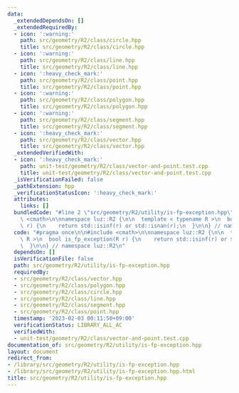 ```yaml
---
data:
  _extendedDependsOn: []
  _extendedRequiredBy:
  - icon: ':warning:'
    path: src/geometry/R2/class/circle.hpp
    title: src/geometry/R2/class/circle.hpp
  - icon: ':warning:'
    path: src/geometry/R2/class/line.hpp
    title: src/geometry/R2/class/line.hpp
  - icon: ':heavy_check_mark:'
    path: src/geometry/R2/class/point.hpp
    title: src/geometry/R2/class/point.hpp
  - icon: ':warning:'
    path: src/geometry/R2/class/polygon.hpp
    title: src/geometry/R2/class/polygon.hpp
  - icon: ':warning:'
    path: src/geometry/R2/class/segment.hpp
    title: src/geometry/R2/class/segment.hpp
  - icon: ':heavy_check_mark:'
    path: src/geometry/R2/class/vector.hpp
    title: src/geometry/R2/class/vector.hpp
  _extendedVerifiedWith:
  - icon: ':heavy_check_mark:'
    path: unit-test/geometry/R2/class/vector-and-point.test.cpp
    title: unit-test/geometry/R2/class/vector-and-point.test.cpp
  _isVerificationFailed: false
  _pathExtension: hpp
  _verificationStatusIcon: ':heavy_check_mark:'
  attributes:
    links: []
  bundledCode: "#line 2 \"src/geometry/R2/utility/is-fp-exception.hpp\"\n\n#include\
    \ <cmath>\n\nnamespace luz::R2 {\n\n  template < typename R >\n  bool is_fp_exception(R\
    \ r) {\n    return std::isinf(r) or std::isnan(r);\n  }\n\n} // namespace luz::R2\n"
  code: "#pragma once\n\n#include <cmath>\n\nnamespace luz::R2 {\n\n  template < typename\
    \ R >\n  bool is_fp_exception(R r) {\n    return std::isinf(r) or std::isnan(r);\n\
    \  }\n\n} // namespace luz::R2\n"
  dependsOn: []
  isVerificationFile: false
  path: src/geometry/R2/utility/is-fp-exception.hpp
  requiredBy:
  - src/geometry/R2/class/vector.hpp
  - src/geometry/R2/class/polygon.hpp
  - src/geometry/R2/class/circle.hpp
  - src/geometry/R2/class/line.hpp
  - src/geometry/R2/class/segment.hpp
  - src/geometry/R2/class/point.hpp
  timestamp: '2023-02-03 00:11:50+09:00'
  verificationStatus: LIBRARY_ALL_AC
  verifiedWith:
  - unit-test/geometry/R2/class/vector-and-point.test.cpp
documentation_of: src/geometry/R2/utility/is-fp-exception.hpp
layout: document
redirect_from:
- /library/src/geometry/R2/utility/is-fp-exception.hpp
- /library/src/geometry/R2/utility/is-fp-exception.hpp.html
title: src/geometry/R2/utility/is-fp-exception.hpp
---
```

